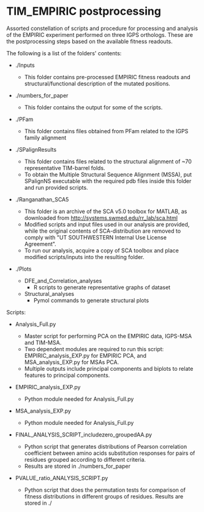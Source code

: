 # TIM_EMPIRIC postprocessing

Assorted constellation of scripts and procedure for processing and analysis of the EMPIRIC experiment performed on three IGPS orthologs. These are the postprocessing steps based on the available fitness readouts.


The following is a list of the folders' contents:

- ./Inputs 
	* This folder contains pre-processed EMPIRIC fitness readouts and structural/functional description of the mutated positions.

- ./numbers_for_paper 
	* This folder contains the output for some of the scripts.

- ./PFam 
	*  This folder contains files obtained from PFam related to the IGPS family alignment

- ./SPalignResults
    * This folder contains files related to the structural alignment of ~70 representative TIM-barrel folds. 
	* To obtain the Multiple Structural Sequence Alignment (MSSA), put SPalignNS executable with the required pdb files inside this folder and run provided scripts.
	
- ./Ranganathan_SCA5 
	* This folder is an archive of the SCA v5.0 toolbox for MATLAB, as downloaded from http://systems.swmed.edu/rr_lab/sca.html 
	* Modified scripts and input files used in our analysis are provided, while the original contents of SCA-distribution are removed to comply with "UT SOUTHWESTERN Internal Use License Agreement". 
	* To run our analysis, acquire a copy of SCA toolbox and place modified scripts/inputs into the resulting folder.

- ./Plots 
	* DFE_and_Correlation_analyses
		* R scripts to generate representative graphs of dataset 
	* Structural_analyses
		* Pymol commands to generate structural plots

Scripts: 
- Analysis_Full.py 
	* Master script for performing PCA on the EMPIRIC data, IGPS-MSA and TIM-MSA. 
	* Two dependent modules are required to run this script: EMPIRIC_analysis_EXP.py for EMPIRIC PCA, and MSA_analysis_EXP.py for MSAs PCA. 
	* Multiple outputs include principal components and biplots to relate features to principal components. 

- EMPIRIC_analysis_EXP.py 
	* Python module needed for Analysis_Full.py

- MSA_analysis_EXP.py 
	* Python module needed for Analysis_Full.py

- FINAL_ANALYSIS_SCRIPT_includezero_groupedAA.py 
	* Python script that generates distributions of Pearson correlation coefficient between amino acids substitution responses for pairs of residues grouped according to different criteria. 
	* Results are stored in ./numbers_for_paper 

- PVALUE_ratio_ANALYSIS_SCRIPT.py 
	* Python script that does the permutation tests for comparison of fitness distributions in different groups of residues.  Results are stored in ./



